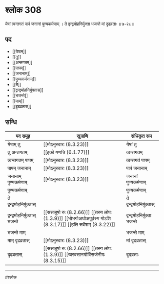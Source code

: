 # श्लोक 308

येषां त्वन्तगतं पापं जनानां पुण्यकर्मणाम् ।
ते द्वन्द्वमोहनिर्मुक्ता भजन्ते मां दृढव्रताः ॥ ७-२८॥


## पद 

- [[येषाम्]]
- [[तु]]
- [[अन्तगतम्]]
- [[पापम्]]
- [[जनानाम्]]
- [[पुण्यकर्मणाम्]]
- [[ते]]
- [[द्वन्द्वमोहनिर्मुक्तास्]]
- [[भजन्ते]]
- [[माम्]]
- [[दृढव्रतास्]]

## सन्धि

| पद समूह | सूत्राणि | संधिकृत रूप |
| ----- | ----- | ----- |
| येषाम् तु |  [[मोऽनुस्वारः (8.3.23)]] | येषां तु |
| तु अन्तगतम् |  [[इको यणचि (6.1.77)]] | त्वन्तगतम् |
| त्वन्तगतम् पापम् |  [[मोऽनुस्वारः (8.3.23)]] | त्वन्तगतं पापम् |
| पापम् जनानाम् |  [[मोऽनुस्वारः (8.3.23)]] | पापं जनानाम् |
| जनानाम् पुण्यकर्मणाम् |  [[मोऽनुस्वारः (8.3.23)]] | जनानां पुण्यकर्मणाम् |
| पुण्यकर्मणाम् |  | पुण्यकर्मणाम् |
| ते द्वन्द्वमोहनिर्मुक्तास् |  | ते द्वन्द्वमोहनिर्मुक्तास् |
| द्वन्द्वमोहनिर्मुक्तास् भजन्ते |  [[ससजुषो रुः (8.2.66)]] [[तस्य लोपः (1.3.9)]] [[भोभगोअघोअपूर्वस्य योऽशि (8.3.17)]] [[हलि सर्वेषाम् (8.3.22)]] | द्वन्द्वमोहनिर्मुक्ता भजन्ते |
| भजन्ते माम् |  | भजन्ते माम् |
| माम् दृढव्रतास् |  [[मोऽनुस्वारः (8.3.23)]] | मां दृढव्रतास् |
| दृढव्रतास् |  [[ससजुषो रुः (8.2.66)]] [[तस्य लोपः (1.3.9)]] [[खरवसानयोर्विसर्जनीयः (8.3.15)]] | दृढव्रताः |


---

#श्लोक